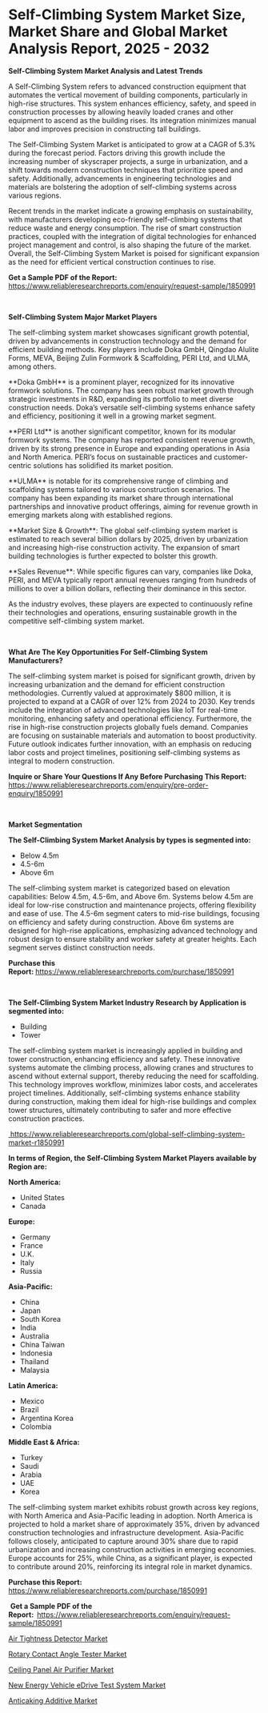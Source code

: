 <p><h1>Self-Climbing System Market Size, Market Share and Global Market Analysis Report, 2025 - 2032</h1></p><p><strong>Self-Climbing System Market Analysis and Latest Trends</strong></p>
<p><p>A Self-Climbing System refers to advanced construction equipment that automates the vertical movement of building components, particularly in high-rise structures. This system enhances efficiency, safety, and speed in construction processes by allowing heavily loaded cranes and other equipment to ascend as the building rises. Its integration minimizes manual labor and improves precision in constructing tall buildings. </p><p>The Self-Climbing System Market is anticipated to grow at a CAGR of 5.3% during the forecast period. Factors driving this growth include the increasing number of skyscraper projects, a surge in urbanization, and a shift towards modern construction techniques that prioritize speed and safety. Additionally, advancements in engineering technologies and materials are bolstering the adoption of self-climbing systems across various regions. </p><p>Recent trends in the market indicate a growing emphasis on sustainability, with manufacturers developing eco-friendly self-climbing systems that reduce waste and energy consumption. The rise of smart construction practices, coupled with the integration of digital technologies for enhanced project management and control, is also shaping the future of the market. Overall, the Self-Climbing System Market is poised for significant expansion as the need for efficient vertical construction continues to rise.</p></p>
<p><strong>Get a Sample PDF of the Report:&nbsp;</strong> <a href="https://www.reliableresearchreports.com/enquiry/request-sample/1850991?utm_campaign=10&utm_medium=2&utm_source=Github&utm_content=ia&utm_term=07012025&utm_id=self-climbing-system">https://www.reliableresearchreports.com/enquiry/request-sample/1850991</a></p>
<p>&nbsp;</p>
<p><strong>Self-Climbing System Major Market Players</strong></p>
<p><p>The self-climbing system market showcases significant growth potential, driven by advancements in construction technology and the demand for efficient building methods. Key players include Doka GmbH, Qingdao Alulite Forms, MEVA, Beijing Zulin Formwork & Scaffolding, PERI Ltd, and ULMA, among others.</p><p>**Doka GmbH** is a prominent player, recognized for its innovative formwork solutions. The company has seen robust market growth through strategic investments in R&D, expanding its portfolio to meet diverse construction needs. Doka’s versatile self-climbing systems enhance safety and efficiency, positioning it well in a growing market segment.</p><p>**PERI Ltd** is another significant competitor, known for its modular formwork systems. The company has reported consistent revenue growth, driven by its strong presence in Europe and expanding operations in Asia and North America. PERI’s focus on sustainable practices and customer-centric solutions has solidified its market position.</p><p>**ULMA** is notable for its comprehensive range of climbing and scaffolding systems tailored to various construction scenarios. The company has been expanding its market share through international partnerships and innovative product offerings, aiming for revenue growth in emerging markets along with established regions.</p><p>**Market Size & Growth**: The global self-climbing system market is estimated to reach several billion dollars by 2025, driven by urbanization and increasing high-rise construction activity. The expansion of smart building technologies is further expected to bolster this growth.</p><p>**Sales Revenue**: While specific figures can vary, companies like Doka, PERI, and MEVA typically report annual revenues ranging from hundreds of millions to over a billion dollars, reflecting their dominance in this sector.</p><p>As the industry evolves, these players are expected to continuously refine their technologies and operations, ensuring sustainable growth in the competitive self-climbing system market.</p></p>
<p>&nbsp;</p>
<p><strong>What Are The Key Opportunities For Self-Climbing System Manufacturers?</strong></p>
<p><p>The self-climbing system market is poised for significant growth, driven by increasing urbanization and the demand for efficient construction methodologies. Currently valued at approximately $800 million, it is projected to expand at a CAGR of over 12% from 2024 to 2030. Key trends include the integration of advanced technologies like IoT for real-time monitoring, enhancing safety and operational efficiency. Furthermore, the rise in high-rise construction projects globally fuels demand. Companies are focusing on sustainable materials and automation to boost productivity. Future outlook indicates further innovation, with an emphasis on reducing labor costs and project timelines, positioning self-climbing systems as integral to modern construction.</p></p>
<p><strong>Inquire or Share Your Questions If Any Before Purchasing This Report:</strong> <a href="https://www.reliableresearchreports.com/enquiry/pre-order-enquiry/1850991?utm_campaign=10&utm_medium=2&utm_source=Github&utm_content=ia&utm_term=07012025&utm_id=self-climbing-system">https://www.reliableresearchreports.com/enquiry/pre-order-enquiry/1850991</a></p>
<p>&nbsp;</p>
<p><strong>Market Segmentation</strong></p>
<p><strong>The Self-Climbing System Market Analysis by types is segmented into:</strong></p>
<p><ul><li>Below 4.5m</li><li>4.5-6m</li><li>Above 6m</li></ul></p>
<p><p>The self-climbing system market is categorized based on elevation capabilities: Below 4.5m, 4.5-6m, and Above 6m. Systems below 4.5m are ideal for low-rise construction and maintenance projects, offering flexibility and ease of use. The 4.5-6m segment caters to mid-rise buildings, focusing on efficiency and safety during construction. Above 6m systems are designed for high-rise applications, emphasizing advanced technology and robust design to ensure stability and worker safety at greater heights. Each segment serves distinct construction needs.</p></p>
<p><strong>Purchase this Report:&nbsp;</strong><a href="https://www.reliableresearchreports.com/purchase/1850991?utm_campaign=10&utm_medium=2&utm_source=Github&utm_content=ia&utm_term=07012025&utm_id=self-climbing-system">https://www.reliableresearchreports.com/purchase/1850991</a></p>
<p>&nbsp;</p>
<p><strong>The Self-Climbing System Market Industry Research by Application is segmented into:</strong></p>
<p><ul><li>Building</li><li>Tower</li></ul></p>
<p><p>The self-climbing system market is increasingly applied in building and tower construction, enhancing efficiency and safety. These innovative systems automate the climbing process, allowing cranes and structures to ascend without external support, thereby reducing the need for scaffolding. This technology improves workflow, minimizes labor costs, and accelerates project timelines. Additionally, self-climbing systems enhance stability during construction, making them ideal for high-rise buildings and complex tower structures, ultimately contributing to safer and more effective construction practices.</p></p>
<p><a href="https://www.reliableresearchreports.com/global-self-climbing-system-market-r1850991?utm_campaign=10&utm_medium=2&utm_source=Github&utm_content=ia&utm_term=07012025&utm_id=self-climbing-system">&nbsp;https://www.reliableresearchreports.com/global-self-climbing-system-market-r1850991</a></p>
<p><strong>In terms of Region, the Self-Climbing System Market Players available by Region are:</strong></p>
<p>
    <p> <strong> North America: </strong>
        <ul>
            <li>United States</li>
            <li>Canada</li>
        </ul>
        </p> 
    <p> <strong> Europe: </strong>
        <ul>
            <li>Germany</li>
            <li>France</li>
            <li>U.K.</li>
            <li>Italy</li>
            <li>Russia</li>
        </ul>
        </p> 
    <p> <strong> Asia-Pacific: </strong>
        <ul>
            <li>China</li>
            <li>Japan</li>
            <li>South Korea</li>
            <li>India</li>
            <li>Australia</li>
            <li>China Taiwan</li>
            <li>Indonesia</li>
            <li>Thailand</li>
            <li>Malaysia</li>
        </ul>
        </p> 
    <p> <strong> Latin America: </strong>
        <ul>
            <li>Mexico</li>
            <li>Brazil</li>
            <li>Argentina Korea</li>
            <li>Colombia</li>
        </ul>
        </p> 
    <p> <strong> Middle East & Africa: </strong>
        <ul>
            <li>Turkey</li>
            <li>Saudi</li>
            <li>Arabia</li>
            <li>UAE</li>
            <li>Korea</li>
        </ul>
    </p>
    </p>
<p><p>The self-climbing system market exhibits robust growth across key regions, with North America and Asia-Pacific leading in adoption. North America is projected to hold a market share of approximately 35%, driven by advanced construction technologies and infrastructure development. Asia-Pacific follows closely, anticipated to capture around 30% share due to rapid urbanization and increasing construction activities in emerging economies. Europe accounts for 25%, while China, as a significant player, is expected to contribute around 20%, reinforcing its integral role in market dynamics.</p></p>
<p><strong>Purchase this Report: </strong><a href="https://www.reliableresearchreports.com/purchase/1850991?utm_campaign=10&utm_medium=2&utm_source=Github&utm_content=ia&utm_term=07012025&utm_id=self-climbing-system">https://www.reliableresearchreports.com/purchase/1850991</a></p>
<p>&nbsp;<strong>Get a Sample PDF of the Report:&nbsp;&nbsp;</strong><a href="https://www.reliableresearchreports.com/enquiry/request-sample/1850991?utm_campaign=10&utm_medium=2&utm_source=Github&utm_content=ia&utm_term=07012025&utm_id=self-climbing-system">https://www.reliableresearchreports.com/enquiry/request-sample/1850991</a></p>
<p><strong></strong></p>
<p><p><a href="https://github.com/ygfu6u/Market-Research-Report-List-1/blob/main/air-tightness-detector-market.md?utm_campaign=10&utm_medium=2&utm_source=Github&utm_content=ia&utm_term=07012025&utm_id=self-climbing-system">Air Tightness Detector Market</a></p><p><a href="https://github.com/mahnoor2003/Market-Research-Report-List-6/blob/main/rotary-contact-angle-tester-market.md?utm_campaign=10&utm_medium=2&utm_source=Github&utm_content=ia&utm_term=07012025&utm_id=self-climbing-system">Rotary Contact Angle Tester Market</a></p><p><a href="https://github.com/JubayerMia832/Market-Research-Report-List-1/blob/main/ceiling-panel-air-purifier-market.md?utm_campaign=10&utm_medium=2&utm_source=Github&utm_content=ia&utm_term=07012025&utm_id=self-climbing-system">Ceiling Panel Air Purifier Market</a></p><p><a href="https://github.com/leopardmicheal7019/Market-Research-Report-List-1/blob/main/new-energy-vehicle-edrive-test-system-market.md?utm_campaign=10&utm_medium=2&utm_source=Github&utm_content=ia&utm_term=07012025&utm_id=self-climbing-system">New Energy Vehicle eDrive Test System Market</a></p><p><a href="https://github.com/millionkaryn68/Market-Research-Report-List-1/blob/main/anticaking-additive-market.md?utm_campaign=10&utm_medium=2&utm_source=Github&utm_content=ia&utm_term=07012025&utm_id=self-climbing-system">Anticaking Additive Market</a></p></p>